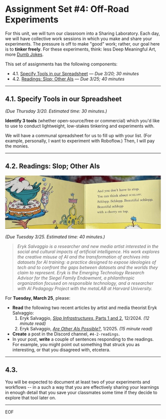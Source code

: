 # Assignment Set #4: Off-Road Experiments


For this unit, we will turn our classroom into a Sharing Laboratory. Each day, we will have collective work sessions in which you make and share your experiments. The pressure is off to make "good" work; rather, our goal here is to **tinker freely**. For these experiments, think: less Deep Meaningful Art, more [Dumb Jokes](https://www.nytimes.com/interactive/2023/07/10/style/ai-memes-jokes.html?smid=nytcore-ios-share&referringSource=articleShare).

This set of assignments has the following components:

* 4.1. [Specify Tools in our Spreadsheet](#4-1-specify-tools-in-our-spreadsheet) — *Due 3/20; 30 minutes*
* 4.2. [Readings: Slop; Other AIs](#4-2-readings-slop-other-ais) — *Due 3/25; 40 minutes*


---

## 4.1. Specify Tools in our Spreadsheet 

*(Due Thursday 3/20. Estimated time: 30 minutes.)* 

**Identify 3 tools** (whether open-source/free or commercial) which you'd like to use to conduct lightweight, low-stakes tinkering and experiments with. 

We will have a communal spreadsheet for us to fill up with your list. (For example, personally, I want to experiment with Roboflow.) Then, I will pay the monies.


---

## 4.2. Readings: Slop; Other AIs

![schlopp.jpg](img/schlopp.jpg)

*(Due Tuesday 3/25. Estimated time: 40 minutes.)* 

> *Eryk Salvaggio is a researcher and new media artist interested in the social and cultural impacts of artificial intelligence. His work explores the creative misuse of AI and the transformation of archives into datasets for AI training: a practice designed to expose ideologies of tech and to confront the gaps between datasets and the worlds they claim to represent. Eryk is the Emerging Technology Research Advisor for the Siegel Family Endowment, a philanthropic organization focused on responsible technology, and a researcher with AI Pedagogy Project with the metaLAB at Harvard University.*

For **Tuesday, March 25**, please:

* **Read** the following two recent articles by artist and media theorist Eryk Salvaggio:
  1. Eryk Salvaggio, [*Slop Infrastructures*, Parts 1 and 2](https://mail.cyberneticforests.com/slop-infrastructures-1-2/), 12/2024. *(12 minute read)*
  2. Eryk Salvaggio, [*Are Other AIs Possible?*](https://mail.cyberneticforests.com/sp/), 1/2025. *(15 minute read)*
* **Create** a post in the Discord channel, `#4-2-readings`.
* In your post, **write** a couple of sentences responding to the readings. For example, you might point out something that struck you as interesting, or that you disagreed with, etcetera. 

---

## 4.3. 

You will be expected to document at least two of your experiments and workflows -- in a such a way that you are effectively sharing your learnings in enough detail that you save your classmates some time if they decide to explore that tool later on.

---

EOF